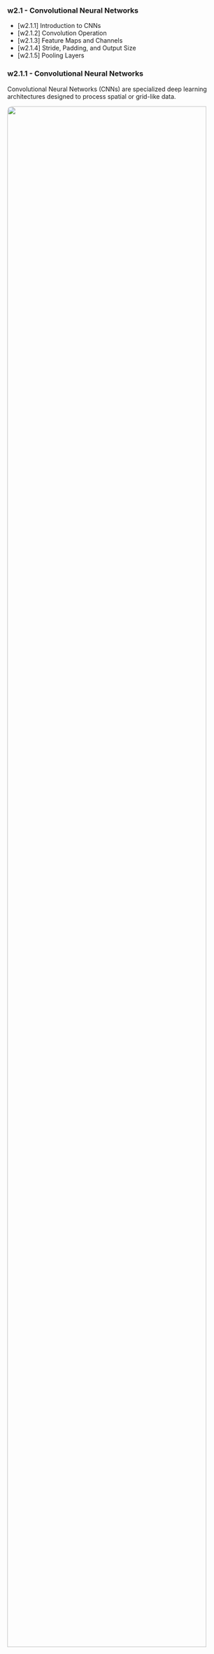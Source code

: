 <!-- .slide: data-background="#ffffffff" -->

<section data-transition="none">

### w2.1 - Convolutional Neural Networks

- [w2.1.1] Introduction to CNNs
- [w2.1.2] Convolution Operation
- [w2.1.3] Feature Maps and Channels
- [w2.1.4] Stride, Padding, and Output Size
- [w2.1.5] Pooling Layers

</section>

<!-- ============================================================================ -->

<section data-transition="none">

### w2.1.1 - Convolutional Neural Networks <!-- .element: class="r-fit-text" -->
  
  Convolutional Neural Networks (CNNs) are specialized deep learning architectures designed to process spatial or grid-like data.
  <div>
    <img 
      src="https://assets.skyfilabs.com/images/blog/image-classifer-for-identifying-cats-dogs.webp" 
      style="width: 95%; border-radius: 10px;">
    <p style="font-size: 0.3em; color: #888; margin-top: 0.5em;">
      (image source: https://www.skyfilabs.com/project-ideas/image-classifier-for-identifying-cats-dogs)
    </p>
  </div>
  CNNs introduce three important ideas, improving ML systems: *sparse interactions*, *parameter sharing* and *equivariant representations*.
</section>

<!-- ============================================================================ -->

<section data-transition="none">

### w2.1.2 - Convolution Operation <!-- .element: class="r-fit-text" -->

  <div style="
    display: flex; 
    align-items: center; 
    justify-content: center; 
    gap: 5rem;
  ">
    <div style="flex: 0 0 50%; max-width: 50%;text-align: justify;">
      <h3 class="r-fit-text"></h3>
      <p>
        A <strong>convolutional layer</strong> applies a filter (kernel) that slides over the input to compute a feature map:
      </p>
      <p>
        $$y_{i,j}^{(k)} = \sum_{m} \sum_{n} x_{i+m,\,j+n} \, w_{m,n}^{(k)} + b^{(k)}$$
      </p>
      <p>
        Where $x$ is the input feature map, $w^{(k)}$ is the kernel for the $k$-th feature, $b^{(k)}$ is the bias term, and $y^{(k)}$ is the resulting feature map. 
      </p>
      <p>
        Each kernel learns to detect specific local patterns such as edges or textures.
      </p>
    </div>
    <div style="flex: 0 0 50%; text-align: center;">
      <img 
        src="https://miro.medium.com/v2/resize:fit:1400/1*Zx-ZMLKab7VOCQTxdZ1OAw.gif" 
        style="width: 90%; border-radius: 10px;">
      <p style="font-size: 0.3em; color: #888; margin-top: 0.5em;">
        (image source: Medium - Convolution operation visualization)
      </p>
    </div>
  </div>
</section>

<!-- ============================================================================ -->

<section data-transition="none">

### w2.1.3 - Feature Maps and Channels <!-- .element: class="r-fit-text" -->
In images, especially in EO, each pixel has multiple **channels**. A CNN learns multiple **feature maps** across these channels to extract different patterns.

  <div style="
    display: flex; 
    align-items: center; 
    justify-content: center; 
    gap: 5rem;
  ">
    <div style="flex: 0 0 50%; max-width: 50%; text-align: justify;">
      <h3 class="r-fit-text"></h3>
      <p>
        In a <strong>2D convolution</strong>, the kernel slides over the spatial dimensions (height and width), combining information across all channels at once.
      </p>
      <p>
        In contrast, a <strong>3D convolution</strong> extends the kernel over an additional dimension — such as <em>time</em> in temporal EO data or <em>spectral depth</em>. This allows the network to capture both spatial and inter-band or temporal correlations, making it more powerful for spatiotemporal or hyperspectral feature extraction.
      </p>
    </div>
    <div style="flex: 0 0 50%; text-align: center;">
      <img 
        src="https://ars.els-cdn.com/content/image/1-s2.0-S136481522200130X-gr1.jpg" 
        style="width: 99%; border-radius: 10px;">
      <p style="font-size: 0.3em; color: #888; margin-top: 0.5em;">
        (image source: https://doi.org/10.1016/j.envsoft.2022.105424)
      </p>
    </div>
  </div>
</section>


<!-- ============================================================================ -->

<section data-transition="none">

### w2.1.4 - Stride, Padding, and Output Size <!-- .element: class="r-fit-text" -->

  <div style="
    display: flex; 
    align-items: center; 
    justify-content: center; 
    gap: 5rem;
  ">
    <div style="flex: 0 0 50%; max-width: 50%;text-align: justify;">
      <h3 class="r-fit-text"></h3>
      <p>
        <strong>Stride ($s$)</strong> controls how far the filter moves at each step, and <strong>Padding ($p$)</strong> preserves spatial dimensions by adding borders around the input.
      </p>
      <p>
        The output size $(H_\text{out}, W_\text{out})$ is calculated as:
      </p>
      <p>
        $$H_\text{out} = \frac{H_\text{in} - K + 2p}{s} + 1$$
        $$W_\text{out} = \frac{W_\text{in} - K + 2p}{s} + 1$$
      </p>
      <p>
        Choosing $p = \frac{K-1}{2}$ yields "same convolution", keeping dimensions constant when $s=1$.
      </p>
    </div>
    <div style="flex: 0 0 50%; text-align: center;">
      <img 
        src="https://miro.medium.com/v2/resize:fit:1200/1*1VJDP6qDY9-ExTuQVEOlVg.gif" 
        style="width: 90%; border-radius: 10px;">
      <p style="font-size: 0.3em; color: #888; margin-top: 0.5em;">
        (image source: https://medium.com/geekculture/convolutional-neural-networks-ab4b24d1f916)
      </p>
    </div>
  </div>
</section>

<!-- ============================================================================ -->

<section data-transition="none">

### w2.1.5 - Pooling Layers <!-- .element: class="r-fit-text" -->

  **Pooling layers** reduce spatial dimensions while preserving key information, helping to control overfitting and provide translational invariance.

  <div style="
    display: flex; 
    align-items: center; 
    justify-content: center; 
    gap: 5rem;
  ">
    <div style="flex: 0 0 40%; max-width: 50%;text-align: justify;">
      <h3 class="r-fit-text"></h3>
      <p>
        <strong>Max pooling:</strong>
        $$y_{i,j} = \max_{(m,n) \in R(i,j)} x_{m,n}$$
      </p>
      <p>
        <strong>Average pooling:</strong>
        $$y_{i,j} = \frac{1}{|R(i,j)|} \sum_{(m,n) \in R(i,j)} x_{m,n}$$
      </p>
    </div>
    <div style="flex: 0 0 60%; text-align: center;">
      <img 
        src="https://miro.medium.com/1*fXxDBsJ96FKEtMOa9vNgjA.gif" 
        style="width: 99%; border-radius: 10px;">
      <p style="font-size: 0.3em; color: #888; margin-top: 0.5em;">
        (image source: https://pub.towardsai.net/introduction-to-pooling-layers-in-cnn-dafe61eabe34?gi=dbceac8e5823)
      </p>
    </div>
  </div>
  
  Pooling reduces computational requirements and makes the network more robust to small translations in the input.
</section>